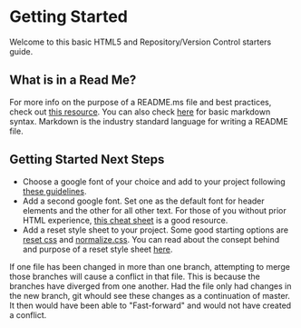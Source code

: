# Getting Started

Welcome to this basic HTML5 and Repository/Version Control starters guide.

## What is in a Read Me?

For more info on the purpose of a README.ms file and best practices, check out [this resource](https://www.makeareadme.com/). You can also check [here](https://www.markdownguide.org/basic-syntax/) for basic markdown syntax. Markdown is the industry standard language for writing a README file.

## Getting Started Next Steps

* Choose a google font of your choice and add to your project following [these guidelines](https://fonts.google.com/knowledge/using_type/using_web_fonts).
* Add a second google font. Set one as the default font for header elements and the other for all other text. For those of you without prior HTML experience, [this cheat sheet](https://htmlcheatsheet.com/) is a good resource.
* Add a reset style sheet to your project. Some good starting options are [reset css](https://meyerweb.com/eric/tools/css/reset/) and [normalize.css](https://necolas.github.io/normalize.css/). You can read about the consept behind and purpose of a reset style sheet [here](https://cssdeck.com/blog/what-is-a-css-reset/).

If one file has been changed in more than one branch, attempting to merge those branches will cause a conflict in that file. This is because the branches have diverged from one another. Had the file only had changes in the new branch, git whould see these changes as a continuation of master. It then would have been able to "Fast-forward" and would not have created a conflict.